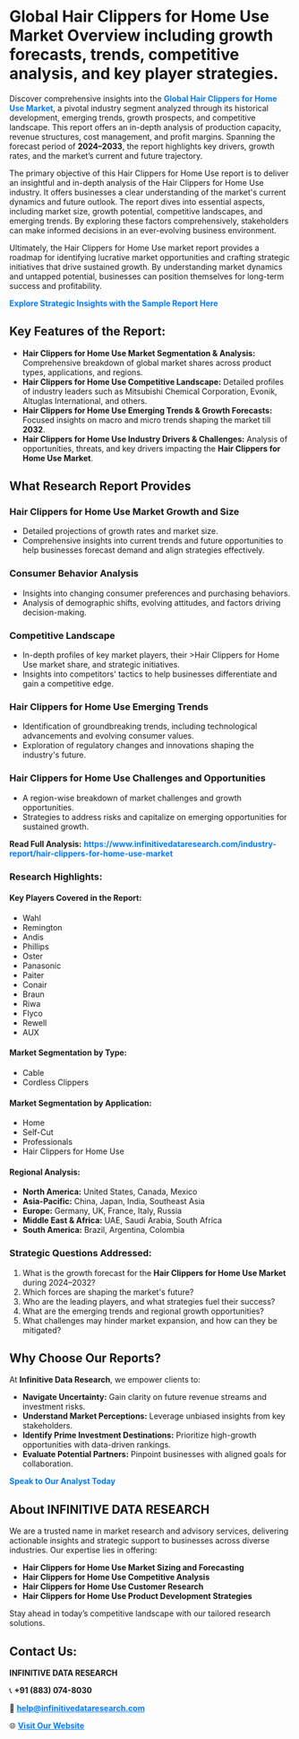 <h1>Global Hair Clippers for Home Use Market Overview including growth forecasts, trends, competitive analysis, and key player strategies.</h1>
<p>
Discover comprehensive insights into the 
<a href="https://www.infinitivedataresearch.com/industry-report/hair-clippers-for-home-use-market" rel="dofollow" style="color: #007BFF; text-decoration: none;"><strong>Global Hair Clippers for Home Use Market</strong></a>, a pivotal industry segment analyzed through its historical development, emerging trends, growth prospects, and competitive landscape. This report offers an in-depth analysis of production capacity, revenue structures, cost management, and profit margins. Spanning the forecast period of <strong>2024–2033</strong>, the report highlights key drivers, growth rates, and the market’s current and future trajectory.
</p>
<p>
The primary objective of this Hair Clippers for Home Use report is to deliver an insightful and in-depth analysis of the Hair Clippers for Home Use industry. It offers businesses a clear understanding of the market's current dynamics and future outlook. The report dives into essential aspects, including market size, growth potential, competitive landscapes, and emerging trends. By exploring these factors comprehensively, stakeholders can make informed decisions in an ever-evolving business environment.
</p>
<p>
Ultimately, the Hair Clippers for Home Use market report provides a roadmap for identifying lucrative market opportunities and crafting strategic initiatives that drive sustained growth. By understanding market dynamics and untapped potential, businesses can position themselves for long-term success and profitability.
</p>
<p>
<a href="https://www.infinitivedataresearch.com/request-sample/reportId=103350" style="color: #007BFF; text-decoration: none;"><strong>Explore Strategic Insights with the Sample Report Here</strong></a>
</p>

<h2>Key Features of the Report:</h2>
<ul>
<li><strong>Hair Clippers for Home Use Market Segmentation & Analysis:</strong> Comprehensive breakdown of global market shares across product types, applications, and regions.</li>
<li><strong>Hair Clippers for Home Use Competitive Landscape:</strong> Detailed profiles of industry leaders such as Mitsubishi Chemical Corporation, Evonik, Altuglas International, and others.</li>
<li><strong>Hair Clippers for Home Use Emerging Trends & Growth Forecasts:</strong> Focused insights on macro and micro trends shaping the market till <strong>2032</strong>.</li>
<li><strong>Hair Clippers for Home Use Industry Drivers & Challenges:</strong> Analysis of opportunities, threats, and key drivers impacting the <strong>Hair Clippers for Home Use Market</strong>.</li>
</ul>

<h2>What Research Report Provides</h2>
<h3>Hair Clippers for Home Use Market Growth and Size</h3>
<ul>
<li>Detailed projections of growth rates and market size.</li>
<li>Comprehensive insights into current trends and future opportunities to help businesses forecast demand and align strategies effectively.</li>
</ul>

<h3>Consumer Behavior Analysis</h3>
<ul>
<li>Insights into changing consumer preferences and purchasing behaviors.</li>
<li>Analysis of demographic shifts, evolving attitudes, and factors driving decision-making.</li>
</ul>

<h3>Competitive Landscape</h3>
<ul>
<li>In-depth profiles of key market players, their >Hair Clippers for Home Use market share, and strategic initiatives.</li>
<li>Insights into competitors' tactics to help businesses differentiate and gain a competitive edge.</li>
</ul>

<h3>Hair Clippers for Home Use Emerging Trends</h3>
<ul>
<li>Identification of groundbreaking trends, including technological advancements and evolving consumer values.</li>
<li>Exploration of regulatory changes and innovations shaping the industry's future.</li>
</ul>

<h3>Hair Clippers for Home Use Challenges and Opportunities</h3>
<ul>
<li>A region-wise breakdown of market challenges and growth opportunities.</li>
<li>Strategies to address risks and capitalize on emerging opportunities for sustained growth.</li>
</ul>
<p><strong>Read Full Analysis:</strong> <a href="https://www.infinitivedataresearch.com/industry-report/hair-clippers-for-home-use-market" rel="dofollow" style="color: #007BFF; text-decoration: none;"><strong>https://www.infinitivedataresearch.com/industry-report/hair-clippers-for-home-use-market</strong></a></p>
<h3>Research Highlights:</h3>
<h4>Key Players Covered in the Report:</h4>
<ul><li>Wahl</li><li>Remington</li><li>Andis</li><li>Phillips</li><li>Oster</li><li>Panasonic</li><li>Paiter</li><li>Conair</li><li>Braun</li><li>Riwa</li><li>Flyco</li><li>Rewell</li><li>AUX</li></ul>
<h4>Market Segmentation by Type:</h4>
<ul><li>Cable</li><li>Cordless Clippers</li></ul>
<h4>Market Segmentation by Application:</h4>
<ul><li>Home</li><li>Self-Cut</li><li>Professionals</li><li>Hair Clippers for Home Use</li></ul>

<h4>Regional Analysis:</h4>
<ul>
<li><strong>North America:</strong> United States, Canada, Mexico</li>
<li><strong>Asia-Pacific:</strong> China, Japan, India, Southeast Asia</li>
<li><strong>Europe:</strong> Germany, UK, France, Italy, Russia</li>
<li><strong>Middle East & Africa:</strong> UAE, Saudi Arabia, South Africa</li>
<li><strong>South America:</strong> Brazil, Argentina, Colombia</li>
</ul>

<h3>Strategic Questions Addressed:</h3>
<ol>
<li>What is the growth forecast for the <strong>Hair Clippers for Home Use Market</strong> during 2024–2032?</li>
<li>Which forces are shaping the market's future?</li>
<li>Who are the leading players, and what strategies fuel their success?</li>
<li>What are the emerging trends and regional growth opportunities?</li>
<li>What challenges may hinder market expansion, and how can they be mitigated?</li>
</ol>

<h2>Why Choose Our Reports?</h2>
<p>At <strong>Infinitive Data Research</strong>, we empower clients to:</p>
<ul>
<li><strong>Navigate Uncertainty:</strong> Gain clarity on future revenue streams and investment risks.</li>
<li><strong>Understand Market Perceptions:</strong> Leverage unbiased insights from key stakeholders.</li>
<li><strong>Identify Prime Investment Destinations:</strong> Prioritize high-growth opportunities with data-driven rankings.</li>
<li><strong>Evaluate Potential Partners:</strong> Pinpoint businesses with aligned goals for collaboration.</li>
</ul>
<p><a href="https://www.infinitivedataresearch.com/industry-report/hair-clippers-for-home-use-market" rel="dofollow" style="color: #007BFF; text-decoration: none;"><strong>Speak to Our Analyst Today</strong></a></p>

<h2>About INFINITIVE DATA RESEARCH</h2>
<p>We are a trusted name in market research and advisory services, delivering actionable insights and strategic support to businesses across diverse industries. Our expertise lies in offering:</p>
<ul>
<li><strong>Hair Clippers for Home Use Market Sizing and Forecasting</strong></li>
<li><strong>Hair Clippers for Home Use Competitive Analysis</strong></li>
<li><strong>Hair Clippers for Home Use Customer Research</strong></li>
<li><strong>Hair Clippers for Home Use Product Development Strategies</strong></li>
</ul>
<p>Stay ahead in today’s competitive landscape with our tailored research solutions.</p>

<h2>Contact Us:</h2>
<p><strong>INFINITIVE DATA RESEARCH</strong></p>
<p>📞 <strong>+91 (883) 074-8030</strong></p>
<p>📧 <strong><a href="mailto:help@infinitivedataresearch.com" style="color: #007BFF;">help@infinitivedataresearch.com</a></strong></p>
<p>🌐 <strong><a href="https://www.infinitivedataresearch.com" rel="dofollow" style="color: #007BFF;">Visit Our Website</a></strong></p>
